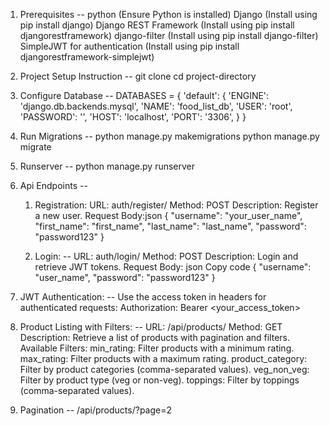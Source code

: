 1. Prerequisites --
   python (Ensure Python is installed)
   Django (Install using pip install django)
   Django REST Framework (Install using pip install djangorestframework)
   django-filter (Install using pip install django-filter)
   SimpleJWT for authentication (Install using pip install djangorestframework-simplejwt)

2. Project Setup Instruction --
  git clone <project-repo-url>
  cd project-directory

3. Configure Database --
   DATABASES = {
    'default': {
        'ENGINE': 'django.db.backends.mysql',
        'NAME': 'food_list_db',
        'USER': 'root', 
        'PASSWORD': '',
        'HOST': 'localhost',
        'PORT': '3306',
    }
}

4. Run Migrations --
  python manage.py makemigrations
  python manage.py migrate

5. Runserver --
   python manage.py runserver

6. Api Endpoints --
   1. Registration:
      URL: auth/register/
      Method: POST
      Description: Register a new user.
      Request Body:json
      {
        "username": "your_user_name",
        "first_name": "first_name",
        "last_name": "last_name",
        "password": "password123"
      }

   2. Login: --
      URL: auth/login/
      Method: POST
      Description: Login and retrieve JWT tokens.
      Request Body:
      json
      Copy code
      {
        "username": "user_name",
        "password": "password123"
      }
7. JWT Authentication: --
   Use the access token in headers for authenticated requests:
   Authorization: Bearer <your_access_token>

8. Product Listing with Filters: --
   URL: /api/products/
   Method: GET
   Description: Retrieve a list of products with pagination and filters.
   Available Filters:
   min_rating: Filter products with a minimum rating.
   max_rating: Filter products with a maximum rating.
   product_category: Filter by product categories (comma-separated values).
   veg_non_veg: Filter by product type (veg or non-veg).
   toppings: Filter by toppings (comma-separated values).

9. Pagination --
    /api/products/?page=2
